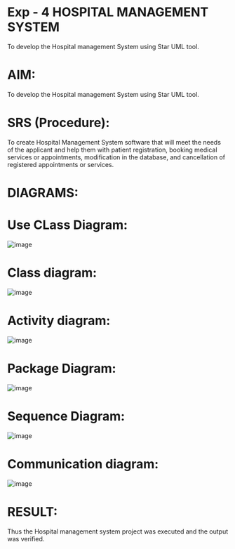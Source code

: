 # Exp - 4 HOSPITAL MANAGEMENT SYSTEM
To develop the Hospital management System using Star UML tool.  
# AIM:
To develop the Hospital management System using Star UML tool.  
# SRS (Procedure):
To create Hospital Management System software that will meet the needs of the applicant and help them with patient registration, booking medical services or appointments, modification in the database, and cancellation of registered appointments or services.
# DIAGRAMS:
# Use CLass Diagram:
![image](https://github.com/user-attachments/assets/6b52fb4b-23f9-42a0-b705-c4a68da77c5d)
# Class diagram:
![image](https://github.com/user-attachments/assets/27568ee4-d0fd-464b-883f-1c8ede4b3da1)
# Activity diagram:
![image](https://github.com/user-attachments/assets/28772d98-3b35-4ed2-a042-059189155ed3)
# Package Diagram:
![image](https://github.com/user-attachments/assets/7f08cf4b-9a9d-4ac8-a8c3-4e85981839ec)
# Sequence Diagram:
![image](https://github.com/user-attachments/assets/a2421a1b-8418-4489-980c-a4db4c8d84c8)
# Communication diagram:
![image](https://github.com/user-attachments/assets/718f9d6c-c7b7-406d-9fc9-6cbe68fd7d05)
# RESULT:
Thus the Hospital management system project was executed and the output was verified.

